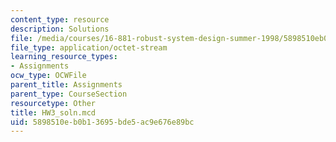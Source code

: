 ```yaml
---
content_type: resource
description: Solutions
file: /media/courses/16-881-robust-system-design-summer-1998/5898510eb0b13695bde5ac9e676e89bc_HW3_soln.mcd
file_type: application/octet-stream
learning_resource_types:
- Assignments
ocw_type: OCWFile
parent_title: Assignments
parent_type: CourseSection
resourcetype: Other
title: HW3_soln.mcd
uid: 5898510e-b0b1-3695-bde5-ac9e676e89bc
---
```

